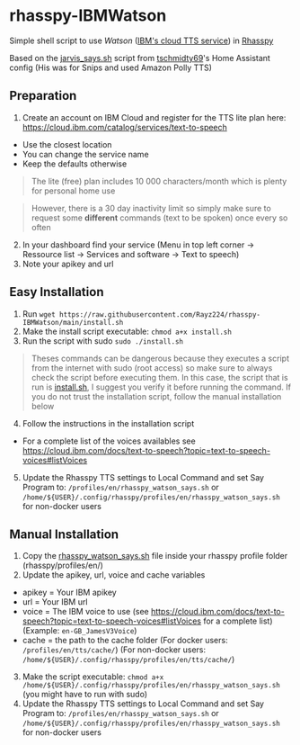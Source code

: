 # rhasspy-IBMWatson
Simple shell script to use *Watson* ([IBM's cloud TTS service](https://cloud.ibm.com/catalog/services/text-to-speech)) in [Rhasspy](https://github.com/rhasspy/rhasspy)

Based on the [jarvis_says.sh](https://github.com/tschmidty69/homeassistant-config/blob/master/snips/jarvis_says.sh) script from [tschmidty69](https://github.com/tschmidty69)'s Home Assistant config (His was for Snips and used Amazon Polly TTS)

## Preparation
1. Create an account on IBM Cloud and register for the TTS lite plan here: https://cloud.ibm.com/catalog/services/text-to-speech
- Use the closest location
- You can change the service name
- Keep the defaults otherwise
> The lite (free) plan includes 10 000 characters/month which is plenty for personal home use
 
> However, there is a 30 day inactivity limit so simply make sure to request some **different** commands (text to be spoken) once every so often
2. In your dashboard find your service (Menu in top left corner -> Ressource list -> Services and software -> Text to speech)
3. Note your apikey and url

## Easy Installation

1. Run `wget https://raw.githubusercontent.com/Rayz224/rhasspy-IBMWatson/main/install.sh`
2. Make the install script executable: `chmod a+x install.sh`
3. Run the script with sudo `sudo ./install.sh`
> Theses commands can be dangerous because they executes a script from the internet with sudo (root access) so make sure to always check the script before executing them. 
> In this case, the script that is run is [install.sh](https://github.com/Rayz224/rhasspy-IBMWatson/blob/main/install.sh), I suggest you verify it before running the command.
> If you do not trust the installation script, follow the manual installation below
4. Follow the instructions in the installation script
- For a complete list of the voices availables see https://cloud.ibm.com/docs/text-to-speech?topic=text-to-speech-voices#listVoices
5. Update the Rhasspy TTS settings to Local Command and set Say Program to: `/profiles/en/rhasspy_watson_says.sh` or `/home/${USER}/.config/rhasspy/profiles/en/rhasspy_watson_says.sh` for non-docker users
## Manual Installation
1. Copy the [rhasspy_watson_says.sh](https://github.com/Rayz224/rhasspy-IBMWatson/blob/main/rhasspy_watson_says.sh) file inside your rhasspy profile folder (rhasspy/profiles/en/)
2. Update the apikey, url, voice and cache variables 
- apikey = Your IBM apikey
- url = Your IBM url
- voice = The IBM voice to use (see https://cloud.ibm.com/docs/text-to-speech?topic=text-to-speech-voices#listVoices for a complete list) (Example: `en-GB_JamesV3Voice`)
- cache = the path to the cache folder (For docker users: `/profiles/en/tts/cache/`) (For non-docker users: `/home/${USER}/.config/rhasspy/profiles/en/tts/cache/`)
3. Make the script executable: `chmod a+x /home/${USER}/.config/rhasspy/profiles/en/rhasspy_watson_says.sh` (you might have to run with sudo)
4. Update the Rhasspy TTS settings to Local Command and set Say Program to: `/profiles/en/rhasspy_watson_says.sh` or `/home/${USER}/.config/rhasspy/profiles/en/rhasspy_watson_says.sh` for non-docker users
